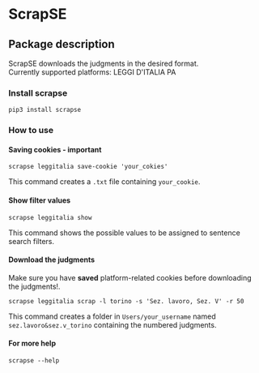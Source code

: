 # ScrapSE

## Package description

ScrapSE downloads the judgments in the desired format.  
Currently supported platforms: LEGGI D'ITALIA PA

### Install scrapse
```
pip3 install scrapse
```

### How to use

#### Saving cookies - important
```
scrapse leggitalia save-cookie 'your_cokies'
```
This command creates a `.txt` file containing `your_cookie`.

#### Show filter values
```
scrapse leggitalia show
```
This command shows the possible values to be assigned to sentence search filters.

#### Download the judgments
Make sure you have **saved** platform-related cookies before downloading the judgments!.
```
scrapse leggitalia scrap -l torino -s 'Sez. lavoro, Sez. V' -r 50
```
This command creates a folder in `Users/your_username` named `sez.lavoro&sez.v_torino` containing the numbered judgments.

#### For more help
```
scrapse --help
```
